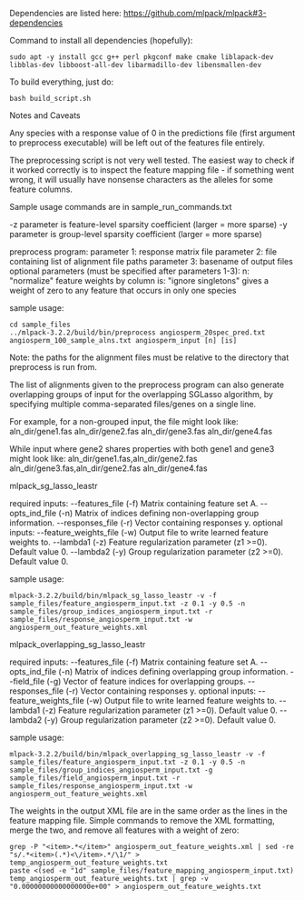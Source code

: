 Dependencies are listed here: https://github.com/mlpack/mlpack#3-dependencies

Command to install all dependencies (hopefully):

	sudo apt -y install gcc g++ perl pkgconf make cmake liblapack-dev libblas-dev libboost-all-dev libarmadillo-dev libensmallen-dev

To build everything, just do:

	bash build_script.sh



Notes and Caveats

Any species with a response value of 0 in the predictions file (first argument to preprocess executable) will be left out of the features file entirely.

The preprocessing script is not very well tested. The easiest way to check if it worked correctly is to inspect the feature mapping file - if something went wrong, it will usually have nonsense characters as the alleles for some feature columns.


Sample usage commands are in sample_run_commands.txt

-z parameter is feature-level sparsity coefficient (larger = more sparse)
-y parameter is group-level sparsity coefficient (larger = more sparse)


preprocess program:
	parameter 1: response matrix file
	parameter 2: file containing list of alignment file paths
	parameter 3: basename of output files
	optional parameters (must be specified after parameters 1-3):
		n: "normalize" feature weights by column
		is: "ignore singletons" gives a weight of zero to any feature that occurs in only one species

sample usage:

	cd sample_files
	../mlpack-3.2.2/build/bin/preprocess angiosperm_20spec_pred.txt angiosperm_100_sample_alns.txt angiosperm_input [n] [is]

Note: the paths for the alignment files must be relative to the directory that preprocess is run from.

The list of alignments given to the preprocess program can also generate overlapping groups of input for the overlapping SGLasso algorithm, by specifying multiple comma-separated files/genes on a single line.

For example, for a non-grouped input, the file might look like:
	aln_dir/gene1.fas
	aln_dir/gene2.fas
	aln_dir/gene3.fas
	aln_dir/gene4.fas

While input where gene2 shares properties with both gene1 and gene3 might look like:
	aln_dir/gene1.fas,aln_dir/gene2.fas
	aln_dir/gene3.fas,aln_dir/gene2.fas
	aln_dir/gene4.fas


mlpack_sg_lasso_leastr

required inputs:
  --features_file (-f)          Matrix containing feature set A.
  --opts_ind_file (-n)          Matrix of indices defining non-overlapping group information.
  --responses_file (-r)         Vector containing responses y.
optional inputs:
  --feature_weights_file (-w)   Output file to write learned feature weights to.
  --lambda1 (-z)                Feature regularization parameter (z1 >=0). Default value 0.
  --lambda2 (-y)                Group regularization parameter (z2 >=0). Default value 0.

sample usage:

	mlpack-3.2.2/build/bin/mlpack_sg_lasso_leastr -v -f sample_files/feature_angiosperm_input.txt -z 0.1 -y 0.5 -n sample_files/group_indices_angiosperm_input.txt -r sample_files/response_angiosperm_input.txt -w angiosperm_out_feature_weights.xml


mlpack_overlapping_sg_lasso_leastr

required inputs:
  --features_file (-f)          Matrix containing feature set A.
  --opts_ind_file (-n)          Matrix of indices defining overlapping group information.
  --field_file (-g)             Vector of feature indices for overlapping groups.
  --responses_file (-r)         Vector containing responses y.
optional inputs:
  --feature_weights_file (-w)   Output file to write learned feature weights to.
  --lambda1 (-z)                Feature regularization parameter (z1 >=0). Default value 0.
  --lambda2 (-y)                Group regularization parameter (z2 >=0). Default value 0.

sample usage:

	mlpack-3.2.2/build/bin/mlpack_overlapping_sg_lasso_leastr -v -f sample_files/feature_angiosperm_input.txt -z 0.1 -y 0.5 -n sample_files/group_indices_angiosperm_input.txt -g sample_files/field_angiosperm_input.txt -r sample_files/response_angiosperm_input.txt -w angiosperm_out_feature_weights.xml


The weights in the output XML file are in the same order as the lines in the feature mapping file.
Simple commands to remove the XML formatting, merge the two, and remove all features with a weight of zero:

	grep -P "<item>.*</item>" angiosperm_out_feature_weights.xml | sed -re "s/.*<item>(.*)<\/item>.*/\1/" > temp_angiosperm_out_feature_weights.txt
	paste <(sed -e "1d" sample_files/feature_mapping_angiosperm_input.txt) temp_angiosperm_out_feature_weights.txt | grep -v "0.00000000000000000e+00" > angiosperm_out_feature_weights.txt

